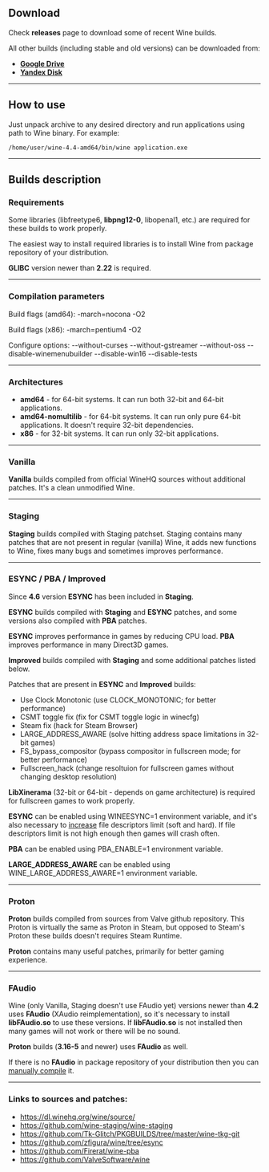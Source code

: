 ## Download

Check **releases** page to download some of recent Wine builds.

All other builds (including stable and old versions) can be downloaded from: 
* **[Google Drive](https://drive.google.com/drive/folders/1HkgqEEdAkCSYUCRFN64GGFTLF7H_Q5Xr)** 
* **[Yandex Disk](https://yadi.sk/d/IrofgqFSqHsPu/wine_builds)**

---

## How to use

Just unpack archive to any desired directory and run applications using path to Wine binary. For example:

    /home/user/wine-4.4-amd64/bin/wine application.exe
    
---

## Builds description

### Requirements

Some libraries (libfreetype6, **libpng12-0**, libopenal1, etc.) are required for these builds to work properly.

The easiest way to install required libraries is to install Wine from package repository of your distribution.

**GLIBC** version newer than **2.22** is required.

---

### Compilation parameters

Build flags (amd64): -march=nocona -O2

Build flags (x86): -march=pentium4 -O2

Configure options: --without-curses --without-gstreamer --without-oss --disable-winemenubuilder --disable-win16 --disable-tests

---

### Architectures

* **amd64** - for 64-bit systems. It can run both 32-bit and 64-bit applications.
* **amd64-nomultilib** - for 64-bit systems. It can run only pure 64-bit
applications. It doesn't require 32-bit dependencies.
* **x86** - for 32-bit systems. It can run only 32-bit applications.

---

### Vanilla

**Vanilla** builds compiled from official WineHQ sources without additional
patches. It's a clean unmodified Wine.

---

### Staging

**Staging** builds compiled with Staging patchset. Staging contains many
patches that are not present in regular (vanilla) Wine, it adds new
functions to Wine, fixes many bugs and sometimes improves performance.

---

### ESYNC / PBA / Improved

Since **4.6** version **ESYNC** has been included in **Staging**.

**ESYNC** builds compiled with **Staging** and **ESYNC** patches, and some versions
also compiled with **PBA** patches.

**ESYNC** improves performance in games by reducing CPU load. **PBA** improves
performance in many Direct3D games.

**Improved** builds compiled with **Staging** and some additional patches listed below.

Patches that are present in **ESYNC** and **Improved** builds:

* Use Clock Monotonic		(use CLOCK_MONOTONIC; for better performance)
* CSMT toggle fix		(fix for CSMT toggle logic in winecfg)
* Steam fix			    (hack for Steam Browser)
* LARGE_ADDRESS_AWARE		(solve hitting address space limitations in 32-bit games)
* FS_bypass_compositor		(bypass compositor in fullscreen mode; for better performance)
* Fullscreen_hack		(change resoltuion for fullscreen games without changing desktop resolution)

**LibXinerama** (32-bit or 64-bit - depends on game architecture) is required
for fullscreen games to work properly.

**ESYNC** can be enabled using WINEESYNC=1 environment variable, and it's also necessary to [increase](https://github.com/zfigura/wine/blob/esync/README.esync)
file descriptors limit (soft and hard). If file descriptors limit is not high enough then games will
crash often.

**PBA** can be enabled using PBA_ENABLE=1 environment variable.

**LARGE_ADDRESS_AWARE** can be enabled using WINE_LARGE_ADDRESS_AWARE=1
environment variable.

---

### Proton

**Proton** builds compiled from sources from Valve github repository. This Proton 
is virtually the same as Proton in Steam, but opposed to Steam's Proton these 
builds doesn't requires Steam Runtime.

**Proton** contains many useful patches, primarily for better gaming experience.

---

### FAudio

Wine (only Vanilla, Staging doesn't use FAudio yet) versions newer than **4.2** uses **FAudio** (XAudio reimplementation), so it's necessary to install **libFAudio.so** to use these versions. If **libFAudio.so** is not installed then many games will not work or there will be no sound.

**Proton** builds (**3.16-5** and newer) uses **FAudio** as well.

If there is no **FAudio** in package repository of your distribution then you can [manually compile](https://github.com/FNA-XNA/FAudio) it.

---

### Links to sources and patches:

* https://dl.winehq.org/wine/source/
* https://github.com/wine-staging/wine-staging
* https://github.com/Tk-Glitch/PKGBUILDS/tree/master/wine-tkg-git
* https://github.com/zfigura/wine/tree/esync
* https://github.com/Firerat/wine-pba
* https://github.com/ValveSoftware/wine
